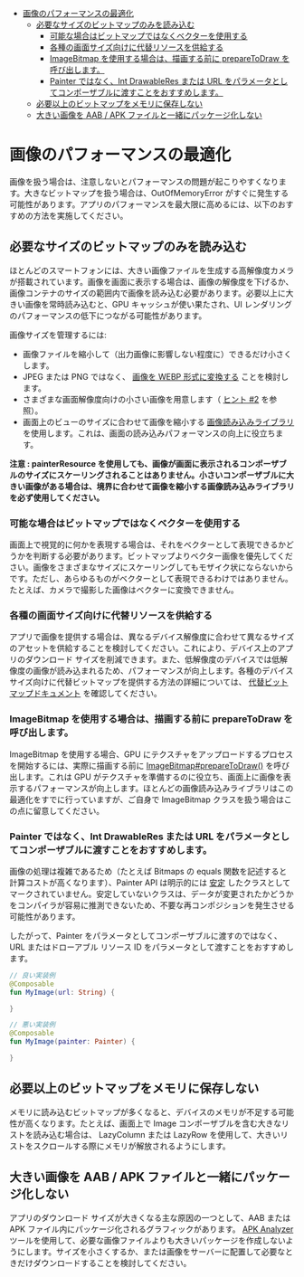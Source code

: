 - [画像のパフォーマンスの最適化](#画像のパフォーマンスの最適化)
  - [必要なサイズのビットマップのみを読み込む](#必要なサイズのビットマップのみを読み込む)
    - [可能な場合はビットマップではなくベクターを使用する](#可能な場合はビットマップではなくベクターを使用する)
    - [各種の画面サイズ向けに代替リソースを供給する](#各種の画面サイズ向けに代替リソースを供給する)
    - [ImageBitmap を使用する場合は、描画する前に prepareToDraw を呼び出します。](#imagebitmap-を使用する場合は描画する前に-preparetodraw-を呼び出します)
    - [Painter ではなく、Int DrawableRes または URL をパラメータとしてコンポーザブルに渡すことをおすすめします。](#painter-ではなくint-drawableres-または-url-をパラメータとしてコンポーザブルに渡すことをおすすめします)
  - [必要以上のビットマップをメモリに保存しない](#必要以上のビットマップをメモリに保存しない)
  - [大きい画像を AAB / APK ファイルと一緒にパッケージ化しない](#大きい画像を-aab--apk-ファイルと一緒にパッケージ化しない)


# 画像のパフォーマンスの最適化

画像を扱う場合は、注意しないとパフォーマンスの問題が起こりやすくなります。大きなビットマップを扱う場合は、OutOfMemoryError がすぐに発生する可能性があります。アプリのパフォーマンスを最大限に高めるには、以下のおすすめの方法を実施してください。


## 必要なサイズのビットマップのみを読み込む

ほとんどのスマートフォンには、大きい画像ファイルを生成する高解像度カメラが搭載されています。画像を画面に表示する場合は、画像の解像度を下げるか、画像コンテナのサイズの範囲内で画像を読み込む必要があります。必要以上に大きい画像を常時読み込むと、GPU キャッシュが使い果たされ、UI レンダリングのパフォーマンスの低下につながる可能性があります。

画像サイズを管理するには:

- 画像ファイルを縮小して（出力画像に影響しない程度に）できるだけ小さくします。
- JPEG または PNG ではなく、 [画像を WEBP 形式に変換する](https://developer.android.com/studio/write/convert-webp?_gl=1*174zav5*_up*MQ..*_ga*OTU2NjI5OTY2LjE3MjYzOTgxODU.*_ga_6HH9YJMN9M*MTcyNjU3MDY0NC4zLjAuMTcyNjU3MDY0NC4wLjAuNjIwMzY5NTA0) ことを検討します。
- さまざまな画面解像度向けの小さい画像を用意します（ [ヒント #2](#各種の画面サイズ向けに代替リソースを供給する) を参照）。
- 画面上のビューのサイズに合わせて画像を縮小する [画像読み込みライブラリ](./2.画像の読み込み.md) を使用します。これは、画面の読み込みパフォーマンスの向上に役立ちます。

**注意 : painterResource を使用しても、画像が画面に表示されるコンポーザブルのサイズにスケーリングされることはありません。小さいコンポーザブルに大きい画像がある場合は、境界に合わせて画像を縮小する画像読み込みライブラリを必ず使用してください。**


### 可能な場合はビットマップではなくベクターを使用する

画面上で視覚的に何かを表現する場合は、それをベクターとして表現できるかどうかを判断する必要があります。ビットマップよりベクター画像を優先してください。画像をさまざまなサイズにスケーリングしてもモザイク状にならないからです。ただし、あらゆるものがベクターとして表現できるわけではありません。たとえば、カメラで撮影した画像はベクターに変換できません。


### 各種の画面サイズ向けに代替リソースを供給する

アプリで画像を提供する場合は、異なるデバイス解像度に合わせて異なるサイズのアセットを供給することを検討してください。これにより、デバイス上のアプリのダウンロード サイズを削減できます。また、低解像度のデバイスでは低解像度の画像が読み込まれるため、パフォーマンスが向上します。各種のデバイスサイズ向けに代替ビットマップを提供する方法の詳細については、 [代替ビットマップドキュメント](https://developer.android.com/training/multiscreen/screendensities?hl=ja&_gl=1*1i3opbi*_up*MQ..*_ga*OTU2NjI5OTY2LjE3MjYzOTgxODU.*_ga_6HH9YJMN9M*MTcyNjU3MDY0NC4zLjAuMTcyNjU3MDY0NC4wLjAuNjIwMzY5NTA0#TaskProvideAltBmp) を確認してください。


### ImageBitmap を使用する場合は、描画する前に prepareToDraw を呼び出します。

ImageBitmap を使用する場合、GPU にテクスチャをアップロードするプロセスを開始するには、実際に描画する前に [ImageBitmap#prepareToDraw()](https://developer.android.com/reference/kotlin/androidx/compose/ui/graphics/ImageBitmap?hl=ja&_gl=1*14zhuaq*_up*MQ..*_ga*OTU2NjI5OTY2LjE3MjYzOTgxODU.*_ga_6HH9YJMN9M*MTcyNjU3MDY0NC4zLjAuMTcyNjU3MDY0NC4wLjAuNjIwMzY5NTA0#prepareToDraw()) を呼び出します。これは GPU がテクスチャを準備するのに役立ち、画面上に画像を表示するパフォーマンスが向上します。ほとんどの画像読み込みライブラリはこの最適化をすでに行っていますが、ご自身で ImageBitmap クラスを扱う場合はこの点に留意してください。


### Painter ではなく、Int DrawableRes または URL をパラメータとしてコンポーザブルに渡すことをおすすめします。

画像の処理は複雑であるため（たとえば Bitmaps の equals 関数を記述すると計算コストが高くなります）、Painter API は明示的には [安定](https://medium.com/androiddevelopers/jetpack-compose-stability-explained-79c10db270c8) したクラスとしてマークされていません。安定していないクラスは、データが変更されたかどうかをコンパイラが容易に推測できないため、不要な再コンポジションを発生させる可能性があります。

したがって、Painter をパラメータとしてコンポーザブルに渡すのではなく、URL またはドローアブル リソース ID をパラメータとして渡すことをおすすめします。

```kotlin
// 良い実装例
@Composable
fun MyImage(url: String) {

}

// 悪い実装例
@Composable
fun MyImage(painter: Painter) {

}
```

## 必要以上のビットマップをメモリに保存しない

メモリに読み込むビットマップが多くなると、デバイスのメモリが不足する可能性が高くなります。たとえば、画面上で Image コンポーザブルを含む大きなリストを読み込む場合は、 LazyColumn または LazyRow を使用して、大きいリストをスクロールする際にメモリが解放されるようにします。


## 大きい画像を AAB / APK ファイルと一緒にパッケージ化しない

アプリのダウンロード サイズが大きくなる主な原因の一つとして、AAB または APK ファイル内にパッケージ化されるグラフィックがあります。 [APK Analyzer](https://developer.android.com/studio/debug/apk-analyzer?hl=ja&_gl=1*1ii23qi*_up*MQ..*_ga*OTU2NjI5OTY2LjE3MjYzOTgxODU.*_ga_6HH9YJMN9M*MTcyNjU3MDY0NC4zLjAuMTcyNjU3MDY0NC4wLjAuNjIwMzY5NTA0) ツールを使用して、必要な画像ファイルよりも大きいパッケージを作成しないようにします。サイズを小さくするか、または画像をサーバーに配置して必要なときだけダウンロードすることを検討してください。




